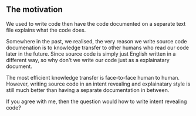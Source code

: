 ## The motivation

We used to write code then have the code documented on a separate text file explains what the code does.

Somewhere in the past, we realised, the very reason we write source code documenation is to knowledge transfer to other humans who read our code later in the future. Since source code is simply just English written in a different way, so why don't we write our code just as a explainatary document. 

The most efficient knowledge transfer is face-to-face human to human. However, writing source code in an intent revealing and explainatary style is still much better than having a separate documentation in between. 

If you agree with me, then the question would how to write intent revealing code?

